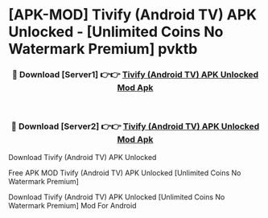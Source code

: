 # [APK-MOD] Tivify (Android TV) APK Unlocked - [Unlimited Coins No Watermark Premium] pvktb



<div align="center">
<h3>🔴 Download [Server1] 👉👉 <a href="https://momento.my/?title=Tivify_(Android_TV)_APK_Unlocked">Tivify (Android TV) APK Unlocked Mod Apk</a></h3><br>

<h3>🔴 Download [Server2] 👉👉 <a href="https://momento.my/?title=Tivify_(Android_TV)_APK_Unlocked">Tivify (Android TV) APK Unlocked Mod Apk</a></h3>
</div>



Download Tivify (Android TV) APK Unlocked 

Free APK MOD Tivify (Android TV) APK Unlocked [Unlimited Coins No Watermark Premium]

Download Tivify (Android TV) APK Unlocked [Unlimited Coins No Watermark Premium] Mod For Android
